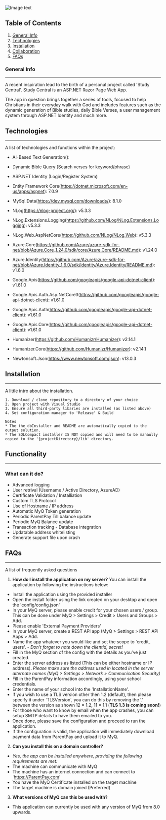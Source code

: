 ![Image text](https://i.imgur.com/kQahLcz.png)
## Table of Contents
1. [General Info](#general-info)
2. [Technologies](#technologies)
3. [Installation](#installation)
4. [Collaboration](#collaboration)
5. [FAQs](#faqs)
### General Info
***
A recent inspiration lead to the birth of a personal project called 'Study Central'. Study Central is an ASP.NET Razor Page Web App.

The app in question brings together a series of tools, focused to help Christians in their everyday walk with God and includes features such as the dynamic generation of Bible studies, daily Bible Verses, a user management system through ASP.NET Identity and much more. 
## Technologies
***
A list of technologies and functions within the project: 
* AI-Based Text Generation():
* Dynamic Bible Query (Search verses for keyword/phrase)
* ASP.NET Identity (Login/Register System)
  
* Entity Framework Core(https://dotnet.microsoft.com/en-us/apps/aspnet): 7.0.9
* MySql.Data(https://dev.mysql.com/downloads/): 8.1.0
* NLog(https://nlog-project.org/): v5.3.3
* NLog.Extensions.Logging(https://github.com/NLog/NLog.Extensions.Logging): v5.3.3
* NLog.Web.AspNetCore(https://github.com/NLog/NLog.Web): v5.3.3
* Azure.Core(https://github.com/Azure/azure-sdk-for-net/blob/Azure.Core_1.24.0/sdk/core/Azure.Core/README.md): v1.24.0
* Azure.Identity(https://github.com/Azure/azure-sdk-for-net/blob/Azure.Identity_1.6.0/sdk/identity/Azure.Identity/README.md): v1.6.0
* Google.Apis(https://github.com/googleapis/google-api-dotnet-client): v1.61.0
* Google.Apis.Auth.Asp.NetCore3(https://github.com/googleapis/google-api-dotnet-client): v1.61.0
* Google.Apis.Auth(https://github.com/googleapis/google-api-dotnet-client): v1.61.0
* Google.Apis.Core(https://github.com/googleapis/google-api-dotnet-client): v1.61.0
* Humanizer(https://github.com/Humanizr/Humanizer): v2.14.1
* Humanizer.Core(https://github.com/Humanizr/Humanizer): v2.14.1 
* Newtonsoft.Json(https://www.newtonsoft.com/json): v13.0.3

## Installation
***
A little intro about the installation. 
```
1. Download / clone repository to a directory of your choice
2. Open project with Visual Studio
3. Ensure all third-party libaries are installed (as listed above)
4. Set configuration manager to 'Release' & Build

Notes
* The the dbInstaller and README are automatically copied to the output solution.
* The SQLCompact installer IS NOT copied and will need to be manaully copied to the '{projectDirectory}/lib' directory. 
```
## Functionality
*** 
### What can it do? 
* Advanced logging
* User retrival (Username / Active Directory, AzureAD)
* Certificate Validation / Installiation
* Custom TLS Protocol
* Use of Hostname / IP address
* Automatic MyQ Token generation
* Periodic ParentPay Till balance update
* Periodic MyQ Balance update
* Transaction tracking - Database integration
* Updatable address whitelisting
* Generate support file upon crash
## FAQs
***
A list of frequently asked questions
1. **How do I install the application on my server?**
You can install the application by following the instructions below:
* Install the application using the provided installer
* Open the install folder using the link created on your desktop and open the 'config/config.json'
* In your MyQ server, please enable credit for your chosen users / group. This can be done under MyQ > Settings > Credit > Users and Groups > Add.
* Please enable 'External Payment Providers'
* In your MyQ server, create a REST API app (MyQ > Settings > REST API Apps > Add. 
* Name the app whatever you would like and set the scope to 'credit, users'. - _Don't forget to note down the clientid, secret!_
* Fill in the MyQ section of the config with the details as you've just created. 
* Enter the server address as listed (This can be either hostname or IP address). _Please make sure the address used in located in the server alternate names (MyQ > Settings > Network > Communication Security)_
* Fill in the ParentPay information accordingly, using your school credentials. 
* Enter the name of your school into the 'InstallationName'.
* If you wish to use a TLS version other then 1.2 (default), then please specify it under 'TLSVersion', you can do this by removing the '.' between the version as shown 12 = 1.2, 11 = 1.1 (__TLS 1.3 is coming soon!__)
* For those who want to know by email when the app crashes, you can setup SMTP details to have them emailed to you.
* Once done, please save the configuration and proceed to run the application. 
* If the configuration is valid, the application will immediately download payment data from ParentPay and upload it to MyQ.

2. **Can you install this on a domain controller?** 
* _Yes, the app can be installed anywhere, providing the following requirements are met:_
* The machine can communicate with MyQ
* The machine has an internet connection and can connect to 'https://ParentPay.com'
* You have the MyQ Certificate installed on the target machine
* The target machine is domain joined (Preferred)

3. **What versions of MyQ can this be used with?**
* This application can currently be used with any version of MyQ from 8.0 upwards.
